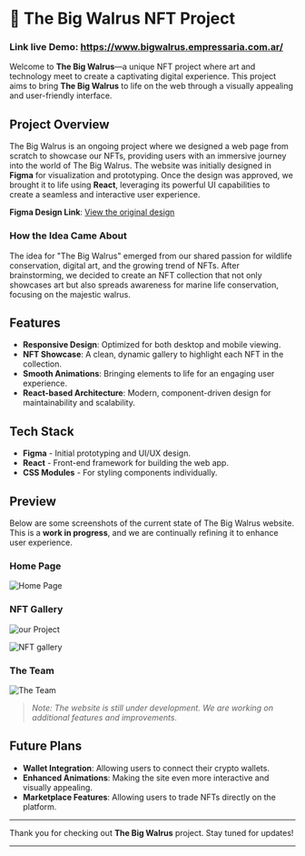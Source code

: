 # 🐋 The Big Walrus NFT Project

### Link live Demo: https://www.bigwalrus.empressaria.com.ar/

Welcome to **The Big Walrus**—a unique NFT project where art and technology meet to create a captivating digital experience. This project aims to bring **The Big Walrus** to life on the web through a visually appealing and user-friendly interface.

## Project Overview

The Big Walrus is an ongoing project where we designed a web page from scratch to showcase our NFTs, providing users with an immersive journey into the world of The Big Walrus. The website was initially designed in **Figma** for visualization and prototyping. Once the design was approved, we brought it to life using **React**, leveraging its powerful UI capabilities to create a seamless and interactive user experience.

**Figma Design Link**: [View the original design](https://www.figma.com/your_project_link) 

### How the Idea Came About
The idea for "The Big Walrus" emerged from our shared passion for wildlife conservation, digital art, and the growing trend of NFTs. After brainstorming, we decided to create an NFT collection that not only showcases art but also spreads awareness for marine life conservation, focusing on the majestic walrus.

## Features

- **Responsive Design**: Optimized for both desktop and mobile viewing.
- **NFT Showcase**: A clean, dynamic gallery to highlight each NFT in the collection.
- **Smooth Animations**: Bringing elements to life for an engaging user experience.
- **React-based Architecture**: Modern, component-driven design for maintainability and scalability.

## Tech Stack
- **Figma** - Initial prototyping and UI/UX design.
- **React** - Front-end framework for building the web app.
- **CSS Modules** - For styling components individually.

## Preview

Below are some screenshots of the current state of The Big Walrus website. This is a **work in progress**, and we are continually refining it to enhance user experience.

### Home Page
![Home Page](https://github.com/user-attachments/assets/a18a7525-3252-48d4-b89d-72e05d33a77d)

### NFT Gallery
![our Project](https://github.com/user-attachments/assets/a38cd891-194d-440d-9ba1-88b0a01ff636)

![NFT gallery](https://github.com/user-attachments/assets/a8ecffcf-bdf5-4605-b783-536779ba0816)

### The Team
![The Team](https://github.com/user-attachments/assets/1f710a1f-ffd7-4579-8163-1d128dcad822)

> *Note: The website is still under development. We are working on additional features and improvements.*

## Future Plans

- **Wallet Integration**: Allowing users to connect their crypto wallets.
- **Enhanced Animations**: Making the site even more interactive and visually appealing.
- **Marketplace Features**: Allowing users to trade NFTs directly on the platform.

---

Thank you for checking out **The Big Walrus** project. Stay tuned for updates!

---

